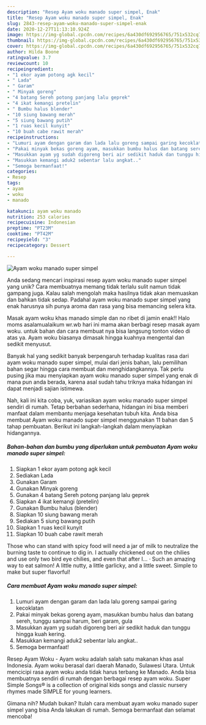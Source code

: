 ```yaml
---
description: "Resep Ayam woku manado super simpel, Enak"
title: "Resep Ayam woku manado super simpel, Enak"
slug: 2843-resep-ayam-woku-manado-super-simpel-enak
date: 2020-12-27T11:13:10.924Z
image: https://img-global.cpcdn.com/recipes/6a430df692956765/751x532cq70/ayam-woku-manado-super-simpel-foto-resep-utama.jpg
thumbnail: https://img-global.cpcdn.com/recipes/6a430df692956765/751x532cq70/ayam-woku-manado-super-simpel-foto-resep-utama.jpg
cover: https://img-global.cpcdn.com/recipes/6a430df692956765/751x532cq70/ayam-woku-manado-super-simpel-foto-resep-utama.jpg
author: Hilda Boone
ratingvalue: 3.7
reviewcount: 10
recipeingredient:
- "1 ekor ayam potong agk kecil"
- " Lada"
- " Garam"
- " Minyak goreng"
- "4 batang Sereh potong panjang lalu geprek"
- "4 ikat kemangi pretelin"
- " Bumbu halus blender"
- "10 siung bawang merah"
- "5 siung bawang putih"
- "1 ruas kecil kunyit"
- "10 buah cabe rawit merah"
recipeinstructions:
- "Lumuri ayam dengan garam dan lada lalu goreng sampai garing kecoklatan"
- "Pakai minyak bekas goreng ayam, masukkan bumbu halus dan batang sereh, tunggu sampai harum, beri garam, gula"
- "Masukkan ayam yg sudah digoreng beri air sedikit haduk dan tunggu hingga kuah kering."
- "Masukkan kemangi aduk2 sebentar lalu angkat.."
- "Semoga bermanfaat!"
categories:
- Resep
tags:
- ayam
- woku
- manado

katakunci: ayam woku manado 
nutrition: 253 calories
recipecuisine: Indonesian
preptime: "PT23M"
cooktime: "PT42M"
recipeyield: "3"
recipecategory: Dessert

---
```



![Ayam woku manado super simpel](https://img-global.cpcdn.com/recipes/6a430df692956765/751x532cq70/ayam-woku-manado-super-simpel-foto-resep-utama.jpg)

Anda sedang mencari inspirasi resep ayam woku manado super simpel yang unik? Cara membuatnya memang tidak terlalu sulit namun tidak gampang juga. Kalau salah mengolah maka hasilnya tidak akan memuaskan dan bahkan tidak sedap. Padahal ayam woku manado super simpel yang enak harusnya sih punya aroma dan rasa yang bisa memancing selera kita.

Masak ayam woku khas manado simple dan no ribet di jamin enak!! Halo moms asalamualaikum wr.wb hari ini mama akan berbagi resep masak ayam woku. untuk bahan dan cara membuat nya bisa langsung tonton video di atas ya. Ayam woku biasanya dimasak hingga kuahnya mengental dan sedikit menyusut.

Banyak hal yang sedikit banyak berpengaruh terhadap kualitas rasa dari ayam woku manado super simpel, mulai dari jenis bahan, lalu pemilihan bahan segar hingga cara membuat dan menghidangkannya. Tak perlu pusing jika mau menyiapkan ayam woku manado super simpel yang enak di mana pun anda berada, karena asal sudah tahu triknya maka hidangan ini dapat menjadi sajian istimewa.


Nah, kali ini kita coba, yuk, variasikan ayam woku manado super simpel sendiri di rumah. Tetap berbahan sederhana, hidangan ini bisa memberi manfaat dalam membantu menjaga kesehatan tubuh kita. Anda bisa membuat Ayam woku manado super simpel menggunakan 11 bahan dan 5 tahap pembuatan. Berikut ini langkah-langkah dalam menyiapkan hidangannya.

<!--inarticleads1-->

##### Bahan-bahan dan bumbu yang diperlukan untuk pembuatan Ayam woku manado super simpel:

1. Siapkan 1 ekor ayam potong agk kecil
1. Sediakan  Lada
1. Gunakan  Garam
1. Gunakan  Minyak goreng
1. Gunakan 4 batang Sereh potong panjang lalu geprek
1. Siapkan 4 ikat kemangi (pretelin)
1. Gunakan  Bumbu halus (blender)
1. Siapkan 10 siung bawang merah
1. Sediakan 5 siung bawang putih
1. Siapkan 1 ruas kecil kunyit
1. Siapkan 10 buah cabe rawit merah


Those who can stand with spicy food will need a jar of milk to neutralize the burning taste to continue to dig in. I actually chickened out on the chilies and use only two bird eye chilies, and even that after I… · Such an amazing way to eat salmon! A little nutty, a little garlicky, and a little sweet. Simple to make but super flavorful! 

<!--inarticleads2-->

##### Cara membuat Ayam woku manado super simpel:

1. Lumuri ayam dengan garam dan lada lalu goreng sampai garing kecoklatan
1. Pakai minyak bekas goreng ayam, masukkan bumbu halus dan batang sereh, tunggu sampai harum, beri garam, gula
1. Masukkan ayam yg sudah digoreng beri air sedikit haduk dan tunggu hingga kuah kering.
1. Masukkan kemangi aduk2 sebentar lalu angkat..
1. Semoga bermanfaat!


Resep Ayam Woku - Ayam woku adalah salah satu makanan khas asal Indonesia. Ayam woku berasal dari daerah Manado, Sulawesi Utara. Untuk mencicipi rasa ayam woku anda tidak harus terbang ke Manado. Anda bisa membuatnya sendiri di rumah dengan berbagai resep ayam woku. Super Simple Songs® is a collection of original kids songs and classic nursery rhymes made SIMPLE for young learners. 

Gimana nih? Mudah bukan? Itulah cara membuat ayam woku manado super simpel yang bisa Anda lakukan di rumah. Semoga bermanfaat dan selamat mencoba!
